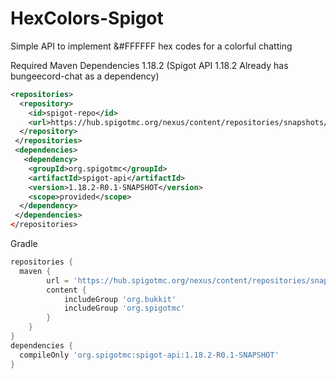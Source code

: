 # HexColors-Spigot

Simple API to implement &#FFFFFF hex codes for a colorful chatting

Required Maven Dependencies
1.18.2 (Spigot API 1.18.2 Already has bungeecord-chat as a dependency)
```xml
<repositories>
  <repository>
    <id>spigot-repo</id>
    <url>https://hub.spigotmc.org/nexus/content/repositories/snapshots/</url>
  </repository>
 </repositories>
 <dependencies>
   <dependency>
    <groupId>org.spigotmc</groupId>
    <artifactId>spigot-api</artifactId>
    <version>1.18.2-R0.1-SNAPSHOT</version>
    <scope>provided</scope>
  </dependency>
 </dependencies>
</repositories>
```
Gradle
```gradle
repositories {
  maven {
        url = 'https://hub.spigotmc.org/nexus/content/repositories/snapshots/'
        content {
            includeGroup 'org.bukkit'
            includeGroup 'org.spigotmc'
        }
    }
}
dependencies {
  compileOnly 'org.spigotmc:spigot-api:1.18.2-R0.1-SNAPSHOT'
}
```
